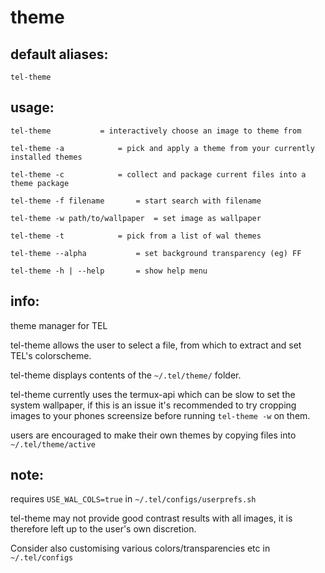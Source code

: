 # theme

## default aliases:
```
tel-theme
```
## usage:
```
tel-theme			= interactively choose an image to theme from

tel-theme -a			= pick and apply a theme from your currently installed themes

tel-theme -c			= collect and package current files into a theme package

tel-theme -f filename		= start search with filename

tel-theme -w path/to/wallpaper	= set image as wallpaper

tel-theme -t			= pick from a list of wal themes

tel-theme --alpha    		= set background transparency (eg) FF

tel-theme -h | --help 		= show help menu
```

## info:

theme manager for TEL

tel-theme allows the user to select a file, from which to extract and set TEL's colorscheme.

tel-theme displays contents of the `~/.tel/theme/` folder.

tel-theme currently uses the termux-api which can be slow to set the system wallpaper, if this is an issue it's recommended to try cropping images to your phones screensize before running `tel-theme -w` on them.

users are encouraged to make their own themes by copying files into `~/.tel/theme/active`

## note:

requires `USE_WAL_COLS=true` in `~/.tel/configs/userprefs.sh`

tel-theme may not provide good contrast results with all images, it is therefore left up to the user's own discretion.

Consider also customising various colors/transparencies etc in `~/.tel/configs`
